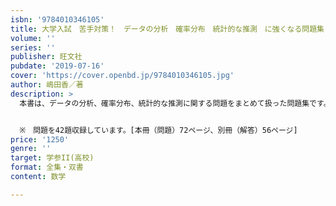 ```yaml
---
isbn: '9784010346105'
title: 大学入試　苦手対策！　データの分析　確率分布　統計的な推測　に強くなる問題集
volume: ''
series: ''
publisher: 旺文社
pubdate: '2019-07-16'
cover: 'https://cover.openbd.jp/9784010346105.jpg'
author: 嶋田香／著
description: >
  本書は、データの分析、確率分布、統計的な推測に関する問題をまとめて扱った問題集です。大学入試に向けて体系的に１つずつポイントを把握しながら学習できるように、基本事項の確認・整理から入試レベルの練習問題までを扱っています。とくに、図表からの読み取りの力、この分野特有の計算の力を着実に身につけられるように構成されています。また、練習問題の解答では、思考力・判断力の強化を目指したポイントの振り返りや後に続く内容への準備などを扱った「Jump　Up」を設けています。こうして統計の分野における知識のネットワークを築いていくことで苦手意識を克服できるものと思います。（「はじめに」より）


  ※　問題を42題収録しています。[本冊（問題）72ページ、別冊（解答）56ページ]
price: '1250'
genre: ''
target: 学参II(高校)
format: 全集・双書
content: 数学

---
```


